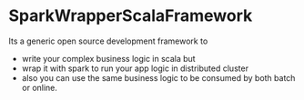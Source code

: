 # SparkWrapperScalaFramework
Its a generic open source development framework to 
- write your complex business logic in scala but
- wrap it with spark to run your app logic in distributed cluster
- also you can use the same business logic to be consumed by both batch or online.
